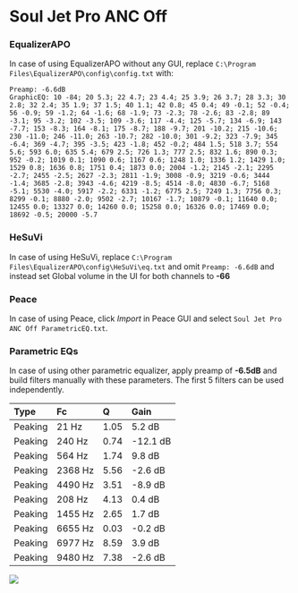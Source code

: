 # Soul Jet Pro ANC Off

### EqualizerAPO
In case of using EqualizerAPO without any GUI, replace `C:\Program Files\EqualizerAPO\config\config.txt`
with:
```
Preamp: -6.6dB
GraphicEQ: 10 -84; 20 5.3; 22 4.7; 23 4.4; 25 3.9; 26 3.7; 28 3.3; 30 2.8; 32 2.4; 35 1.9; 37 1.5; 40 1.1; 42 0.8; 45 0.4; 49 -0.1; 52 -0.4; 56 -0.9; 59 -1.2; 64 -1.6; 68 -1.9; 73 -2.3; 78 -2.6; 83 -2.8; 89 -3.1; 95 -3.2; 102 -3.5; 109 -3.6; 117 -4.4; 125 -5.7; 134 -6.9; 143 -7.7; 153 -8.3; 164 -8.1; 175 -8.7; 188 -9.7; 201 -10.2; 215 -10.6; 230 -11.0; 246 -11.0; 263 -10.7; 282 -10.0; 301 -9.2; 323 -7.9; 345 -6.4; 369 -4.7; 395 -3.5; 423 -1.8; 452 -0.2; 484 1.5; 518 3.7; 554 5.6; 593 6.0; 635 5.4; 679 2.5; 726 1.3; 777 2.5; 832 1.6; 890 0.3; 952 -0.2; 1019 0.1; 1090 0.6; 1167 0.6; 1248 1.0; 1336 1.2; 1429 1.0; 1529 0.8; 1636 0.8; 1751 0.4; 1873 0.0; 2004 -1.2; 2145 -2.1; 2295 -2.7; 2455 -2.5; 2627 -2.3; 2811 -1.9; 3008 -0.9; 3219 -0.6; 3444 -1.4; 3685 -2.8; 3943 -4.6; 4219 -8.5; 4514 -8.0; 4830 -6.7; 5168 -5.1; 5530 -4.0; 5917 -2.2; 6331 -1.2; 6775 2.5; 7249 1.3; 7756 0.3; 8299 -0.1; 8880 -2.0; 9502 -2.7; 10167 -1.7; 10879 -0.1; 11640 0.0; 12455 0.0; 13327 0.0; 14260 0.0; 15258 0.0; 16326 0.0; 17469 0.0; 18692 -0.5; 20000 -5.7
```

### HeSuVi
In case of using HeSuVi, replace `C:\Program Files\EqualizerAPO\config\HeSuVi\eq.txt` and omit `Preamp:
-6.6dB` and instead set Global volume in the UI for both channels to **-66**

### Peace
In case of using Peace, click *Import* in Peace GUI and select `Soul Jet Pro ANC Off ParametricEQ.txt`.

### Parametric EQs
In case of using other parametric equalizer, apply preamp of **-6.5dB** and build filters manually with
these parameters. The first 5 filters can be used independently.

| Type    | Fc      |    Q | Gain     |
|:--------|:--------|:-----|:---------|
| Peaking | 21 Hz   | 1.05 | 5.2 dB   |
| Peaking | 240 Hz  | 0.74 | -12.1 dB |
| Peaking | 564 Hz  | 1.74 | 9.8 dB   |
| Peaking | 2368 Hz | 5.56 | -2.6 dB  |
| Peaking | 4490 Hz | 3.51 | -8.9 dB  |
| Peaking | 208 Hz  | 4.13 | 0.4 dB   |
| Peaking | 1455 Hz | 2.65 | 1.7 dB   |
| Peaking | 6655 Hz | 0.03 | -0.2 dB  |
| Peaking | 6977 Hz | 8.59 | 3.9 dB   |
| Peaking | 9480 Hz | 7.38 | -2.6 dB  |

![](https://raw.githubusercontent.com/jaakkopasanen/AutoEq/master/results/innerfidelity/sbaf-serious/Soul%20Jet%20Pro%20ANC%20Off/Soul%20Jet%20Pro%20ANC%20Off.png)